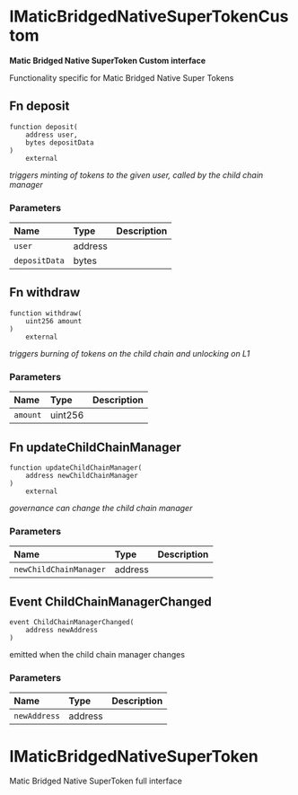 # IMaticBridgedNativeSuperTokenCustom

**Matic Bridged Native SuperToken Custom interface**

Functionality specific for Matic Bridged Native Super Tokens

## Fn deposit

```solidity
function deposit(
    address user,
    bytes depositData
) 
    external
```
_triggers minting of tokens to the given user, called by the child chain manager_

### Parameters

| Name | Type | Description |
| :--- | :--- | :---------- |
| `user` | address |  |
| `depositData` | bytes |  |

## Fn withdraw

```solidity
function withdraw(
    uint256 amount
) 
    external
```
_triggers burning of tokens on the child chain and unlocking on L1_

### Parameters

| Name | Type | Description |
| :--- | :--- | :---------- |
| `amount` | uint256 |  |

## Fn updateChildChainManager

```solidity
function updateChildChainManager(
    address newChildChainManager
) 
    external
```
_governance can change the child chain manager_

### Parameters

| Name | Type | Description |
| :--- | :--- | :---------- |
| `newChildChainManager` | address |  |

## Event ChildChainManagerChanged

```solidity
event ChildChainManagerChanged(
    address newAddress
)
```

emitted when the child chain manager changes

### Parameters

| Name | Type | Description |
| :--- | :--- | :---------- |
| `newAddress` | address |  |

# IMaticBridgedNativeSuperToken

Matic Bridged Native SuperToken full interface

